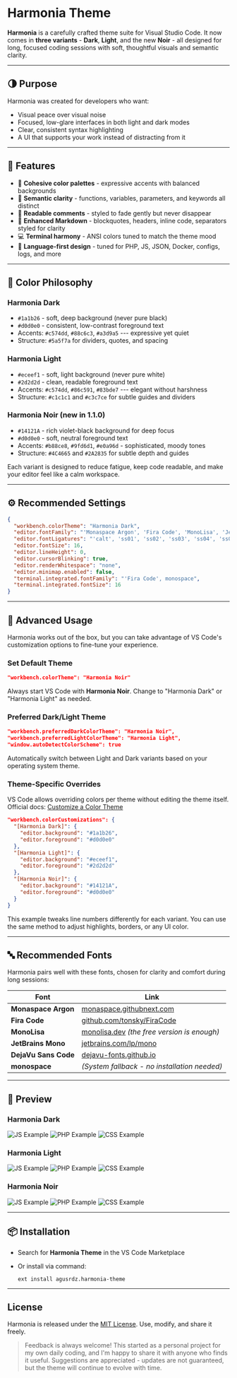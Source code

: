 # Harmonia Theme

**Harmonia** is a carefully crafted theme suite for Visual Studio Code.
It now comes in **three variants** - **Dark**, **Light**, and the new
**Noir** - all designed for long, focused coding sessions with soft, thoughtful visuals and semantic clarity.

---

## 🌗 Purpose

Harmonia was created for developers who want:

- Visual peace over visual noise
- Focused, low-glare interfaces in both light and dark modes
- Clear, consistent syntax highlighting
- A UI that supports your work instead of distracting from it

---

## 🎯 Features

- 🎨 **Cohesive color palettes** - expressive accents with balanced backgrounds
- 🧠 **Semantic clarity** - functions, variables, parameters, and keywords all distinct
- 💬 **Readable comments** - styled to fade gently but never disappear
- 📄 **Enhanced Markdown** - blockquotes, headers, inline code,
  separators styled for clarity
- 💻 **Terminal harmony** - ANSI colors tuned to match the theme
  mood
- 🧩 **Language-first design** - tuned for PHP, JS, JSON, Docker, configs, logs, and more

---

## 🎨 Color Philosophy

### Harmonia Dark

- `#1a1b26` - soft, deep background (never pure black)
- `#d0d0e0` - consistent, low-contrast foreground text
- Accents: `#c574dd`, `#88c6c3`, `#a3d9a5` --- expressive yet quiet
- Structure: `#5a5f7a` for dividers, quotes, and spacing

### Harmonia Light

- `#eceef1` - soft, light background (never pure white)
- `#2d2d2d` - clean, readable foreground text
- Accents: `#c574dd`, `#86c591`, `#83bde7` --- elegant without harshness
- Structure: `#c1c1c1` and `#c3c7ce` for subtle guides and dividers

### Harmonia Noir (new in 1.1.0)

- `#14121A` - rich violet-black background for deep focus
- `#d0d0e0` - soft, neutral foreground text
- Accents: `#b88ce8`, `#9fd6d1`, `#e0a96d` - sophisticated, moody
  tones
- Structure: `#4C4665` and `#2A2835` for subtle depth and guides

Each variant is designed to reduce fatigue, keep code readable, and make
your editor feel like a calm workspace.

---

## ⚙️ Recommended Settings

```json
{
  "workbench.colorTheme": "Harmonia Dark",
  "editor.fontFamily": "'Monaspace Argon', 'Fira Code', 'MonoLisa', 'JetBrains Mono', 'DejaVu Sans Code', 'monospace'",
  "editor.fontLigatures": "'calt', 'ss01', 'ss02', 'ss03', 'ss04', 'ss05', 'ss06', 'ss07', 'ss08', 'ss09', 'cv01' 2, 'liga'",
  "editor.fontSize": 16,
  "editor.lineHeight": 0,
  "editor.cursorBlinking": true,
  "editor.renderWhitespace": "none",
  "editor.minimap.enabled": false,
  "terminal.integrated.fontFamily": "'Fira Code', monospace",
  "terminal.integrated.fontSize": 16
}
```

---

## 🎨 Advanced Usage

Harmonia works out of the box, but you can take advantage of VS Code's customization options to fine-tune your experience.

### Set Default Theme

```json
"workbench.colorTheme": "Harmonia Noir"
```

Always start VS Code with **Harmonia Noir**.
Change to "Harmonia Dark" or "Harmonia Light" as needed.

### Preferred Dark/Light Theme

```json
"workbench.preferredDarkColorTheme": "Harmonia Noir",
"workbench.preferredLightColorTheme": "Harmonia Light",
"window.autoDetectColorScheme": true
```

Automatically switch between Light and Dark variants based on your operating system theme.

### Theme-Specific Overrides

VS Code allows overriding colors per theme without editing the theme itself.
Official docs: [Customize a Color Theme](https://code.visualstudio.com/docs/configure/themes#_customize-a-color-theme)

```json
"workbench.colorCustomizations": {
  "[Harmonia Dark]": {
    "editor.background": "#1a1b26",
    "editor.foreground": "#d0d0e0"
  },
  "[Harmonia Light]": {
    "editor.background": "#eceef1",
    "editor.foreground": "#2d2d2d"
  },
  "[Harmonia Noir]": {
    "editor.background": "#14121A",
    "editor.foreground": "#d0d0e0"
  }
}
```

This example tweaks line numbers differently for each variant.
You can use the same method to adjust highlights, borders, or any UI color.

---

## 🔤 Recommended Fonts

Harmonia pairs well with these fonts, chosen for clarity and comfort
during long sessions:

| Font                 | Link                                                                     |
| -------------------- | ------------------------------------------------------------------------ |
| **Monaspace Argon**  | [monaspace.githubnext.com](https://monaspace.githubnext.com/)            |
| **Fira Code**        | [github.com/tonsky/FiraCode](https://github.com/tonsky/FiraCode)         |
| **MonoLisa**         | [monolisa.dev](https://www.monolisa.dev/) _(the free version is enough)_ |
| **JetBrains Mono**   | [jetbrains.com/lp/mono](https://www.jetbrains.com/lp/mono/)              |
| **DejaVu Sans Code** | [dejavu-fonts.github.io](https://dejavu-fonts.github.io/)                |
| **monospace**        | _(System fallback - no installation needed)_                             |

---

## 🎨 Preview

### Harmonia Dark

![JS Example](https://raw.githubusercontent.com/AgusRdz/harmonia-theme/master/images/dark/1.png)
![PHP Example](https://raw.githubusercontent.com/AgusRdz/harmonia-theme/master/images/dark/2.png)
![CSS Example](https://raw.githubusercontent.com/AgusRdz/harmonia-theme/master/images/dark/3.png)

### Harmonia Light

![JS Example](https://raw.githubusercontent.com/AgusRdz/harmonia-theme/master/images/light/1.png)
![PHP Example](https://raw.githubusercontent.com/AgusRdz/harmonia-theme/master/images/light/2.png)
![CSS Example](https://raw.githubusercontent.com/AgusRdz/harmonia-theme/master/images/light/3.png)

### Harmonia Noir

![JS Example](https://raw.githubusercontent.com/AgusRdz/harmonia-theme/master/images/noir/1.png)
![PHP Example](https://raw.githubusercontent.com/AgusRdz/harmonia-theme/master/images/noir/2.png)
![CSS Example](https://raw.githubusercontent.com/AgusRdz/harmonia-theme/master/images/noir/3.png)

---

## 📦 Installation

- Search for **Harmonia Theme** in the VS Code Marketplace

- Or install via command:

      ext install agusrdz.harmonia-theme

---

## License

Harmonia is released under the [MIT License](LICENSE.txt).
Use, modify, and share it freely.

> Feedback is always welcome! This started as a personal project for my
> own daily coding, and I'm happy to share it with anyone who finds it
> useful.
> Suggestions are appreciated - updates are not guaranteed, but the
> theme will continue to evolve with time.

